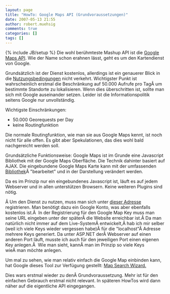 ```yaml
---
layout: page
title: "HowTo: Google Maps API (Grundvoraussetzungen)"
date: 2007-05-13 21:55
author: robert.muehsig
comments: true
categories: []
tags: []
---
```

{% include JB/setup %}
Die wohl berühmteste Mashup API ist die <a target="_blank" href="http://www.google.com/apis/maps/" title="Google Maps API">Google Maps API</a>. Wie der Name schon erahnen lässt, geht es um den Kartendienst von Google.

Grundsätzlich ist der Dienst kostenlos, allerdings ist ein genauerer Blick in die <a href="http://www.google.com/apis/maps/terms.html" title="Google Maps Terms">Nutzungsbedingungen</a> nicht verkehrt. Wichtigster Punkt ist wahrscheinlich erstmal die Beschränkung auf 50.000 Aufrufe pro TagÂ um bestimmte Standorte zu lokalisieren.
Wenn dies überschritten ist, sollte man sich mit Google auseinander setzen. Leider ist die Informationspolitik seitens Google nur unvollständig.

Wichtigste Einschränkungen:
- 50.000 Georequests per Day
- keine Routingfunktion

Die normale Routingfunktion, wie man sie aus Google Maps kennt, ist noch nicht für alle offen. Es gibt aber Spekulationen, das dies wohl bald nachgereicht werden soll.

Grundsätzliche Funktionsweise:
Google Maps ist im Grunde eine Javascript Bibliothek mit der Google Maps Oberfläche. Die Technik dahinter basiert auf AJAX. Die eingebundene Google Maps Karte kann mit der umfassenden <a href="http://www.google.com/apis/maps/documentation/#API_Overview" title="API Overview">Bibliothek</a>Â "bearbeitet" und in der Darstellung verändert werden.

Da es im Prinzip nur ein eingebundenes Javascript ist, läuft es auf jedem Webserver und in allen unterstützen Browsern. Keine weiteren Plugins sind nötig.

Â Um den Dienst zu nutzen, muss man sich unter <a href="http://www.google.com/apis/maps/signup.html" title="Signup for Google Maps">dieser Adresse </a>registrieren. Man benötigt dazu ein Google Konto, was aber ebenfalls kostenlos ist.Â 
In der Registrierung für den Google Map Key muss man seine URL eingeben unter der späterÂ die Website erreichbar ist.Â Da man natürlich nicht immer auf dem Live-SystemÂ entwickelt,Â hab ich mir selber (weil ich viele Keys wieder vergessen habe)Â für die "localhost"Â Adresse mehrere Keys generiert. Da unter ASP.NET derÂ Webserver auf einen anderen Port läuft, musste ich auch für den jeweiligen Port einen eigenen Key anlegen.Â 
Wie man sieht, kannÂ man im Prinzip so viele Keys wieÂ man möchte anlegen.

Um mal zu sehen, wie man relativ einfach die Google Map einbinden kann, hat Google dieses Tool zur Verfügung gestellt: <a href="http://www.google.com/uds/solutions/wizards/mapsearch.html" title="Map Search Wizard">Map Search Wizard.</a>

Dies wars erstmal wieder zu denÂ Grundvoraussetzung. Mehr ist für den einfachen Gebrauch erstmal nicht relevant. In späteren HowTos wird dann näher auf die eigentliche API eingegangen.
